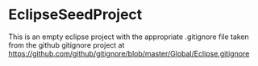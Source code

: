 # EclipseSeedProject
This is an empty eclipse project with the appropriate .gitignore file taken from the github gitignore project at https://github.com/github/gitignore/blob/master/Global/Eclipse.gitignore
